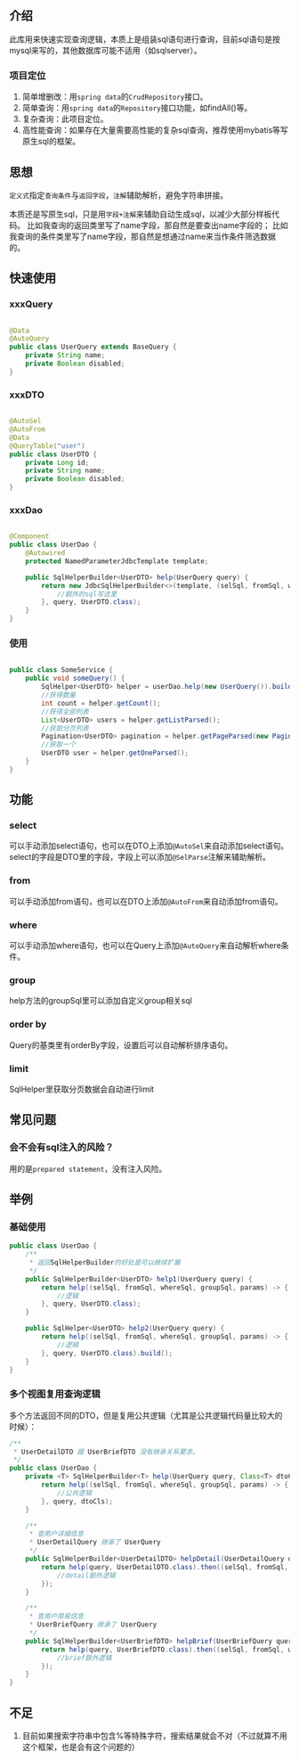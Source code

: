 ## 介绍

此库用来快速实现查询逻辑，本质上是组装sql语句进行查询，目前sql语句是按mysql来写的，其他数据库可能不适用（如sqlserver）。

### 项目定位

1. 简单增删改：用`spring data`的`CrudRepository`接口。
2. 简单查询：用`spring data`的`Repository`接口功能，如findAll()等。
3. 复杂查询：此项目定位。
4. 高性能查询：如果存在大量需要高性能的复杂sql查询，推荐使用mybatis等写原生sql的框架。

## 思想

`定义式`指定`查询条件`与`返回字段`，`注解`辅助解析，避免字符串拼接。

本质还是写原生sql，只是用`字段+注解`来辅助自动生成sql，以减少大部分样板代码。
比如我查询的返回类里写了name字段，那自然是要查出name字段的；
比如我查询的条件类里写了name字段，那自然是想通过name来当作条件筛选数据的。

## 快速使用

### xxxQuery

```java

@Data
@AutoQuery
public class UserQuery extends BaseQuery {
    private String name;
    private Boolean disabled;
}
```

### xxxDTO

```java

@AutoSel
@AutoFrom
@Data
@QueryTable("user")
public class UserDTO {
    private Long id;
    private String name;
    private Boolean disabled;
}
```

### xxxDao

```java

@Component
public class UserDao {
    @Autowired
    protected NamedParameterJdbcTemplate template;

    public SqlHelperBuilder<UserDTO> help(UserQuery query) {
        return new JdbcSqlHelperBuilder<>(template, (selSql, fromSql, whereSql, groupSql, params) -> {
            //额外的sql写这里
        }, query, UserDTO.class);
    }
}
```

### 使用

```java

public class SomeService {
    public void someQuery() {
        SqlHelper<UserDTO> helper = userDao.help(new UserQuery()).build();
        //获得数量
        int count = helper.getCount();
        //获得全部列表
        List<UserDTO> users = helper.getListParsed();
        //获取分页列表
        Pagination<UserDTO> pagination = helper.getPageParsed(new Paging(1, 10));
        //获取一个
        UserDTO user = helper.getOneParsed();
    }
}

```

## 功能

### select

可以手动添加select语句，也可以在DTO上添加`@AutoSel`来自动添加select语句。
select的字段是DTO里的字段，字段上可以添加`@SelParse`注解来辅助解析。

### from

可以手动添加from语句，也可以在DTO上添加`@AutoFrom`来自动添加from语句。

### where

可以手动添加where语句，也可以在Query上添加`@AutoQuery`来自动解析where条件。

### group

help方法的groupSql里可以添加自定义group相关sql

### order by

Query的基类里有orderBy字段，设置后可以自动解析排序语句。

### limit

SqlHelper里获取分页数据会自动进行limit

## 常见问题

### 会不会有sql注入的风险？

用的是`prepared statement`，没有注入风险。

## 举例

### 基础使用

```java
public class UserDao {
    /**
     * 返回SqlHelperBuilder的好处是可以继续扩展
     */
    public SqlHelperBuilder<UserDTO> help1(UserQuery query) {
        return help((selSql, fromSql, whereSql, groupSql, params) -> {
            //逻辑
        }, query, UserDTO.class);
    }

    public SqlHelper<UserDTO> help2(UserQuery query) {
        return help((selSql, fromSql, whereSql, groupSql, params) -> {
            //逻辑
        }, query, UserDTO.class).build();
    }
}

```

### 多个视图复用查询逻辑

多个方法返回不同的DTO，但是复用公共逻辑（尤其是公共逻辑代码量比较大的时候）：

```java
/**
 * UserDetailDTO 跟 UserBriefDTO 没有继承关系要求。
 */
public class UserDao {
    private <T> SqlHelperBuilder<T> help(UserQuery query, Class<T> dtoCls) {
        return help((selSql, fromSql, whereSql, groupSql, params) -> {
            //公共逻辑
        }, query, dtoCls);
    }

    /**
     * 查用户详细信息
     * UserDetailQuery 继承了 UserQuery
     */
    public SqlHelperBuilder<UserDetailDTO> helpDetail(UserDetailQuery query) {
        return help(query, UserDetailDTO.class).then((selSql, fromSql, whereSql, groupSql, params) -> {
            //detail额外逻辑
        });
    }

    /**
     * 查用户简易信息
     * UserBriefQuery 继承了 UserQuery
     */
    public SqlHelperBuilder<UserBriefDTO> helpBrief(UserBriefQuery query) {
        return help(query, UserBriefDTO.class).then((selSql, fromSql, whereSql, groupSql, params) -> {
            //brief额外逻辑
        });
    }
}

```

## 不足

1. 目前如果搜索字符串中包含%等特殊字符，搜索结果就会不对（不过就算不用这个框架，也是会有这个问题的）
